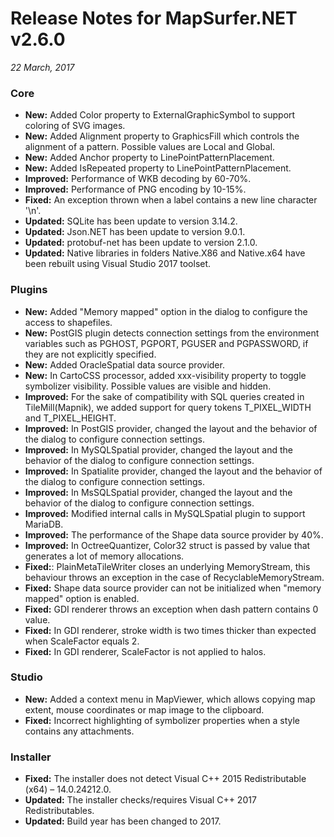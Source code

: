 # Release Notes for MapSurfer.NET v2.6.0

*22 March, 2017* 
 
### Core
- **New:** Added Color property to ExternalGraphicSymbol to support coloring of SVG images.
- **New:** Added Alignment property to GraphicsFill which controls the alignment of a pattern. Possible values are Local and Global.
- **New:** Added Anchor property to LinePointPatternPlacement.
- **New:** Added IsRepeated property to LinePointPatternPlacement.
- **Improved:** Performance of WKB decoding by 60-70%.
- **Improved:** Performance of PNG encoding by 10-15%.
- **Fixed:** An exception thrown when a label contains a new line character '\n'.
- **Updated:** SQLite has been update to version 3.14.2.
- **Updated:** Json.NET has been update to version 9.0.1.
- **Updated:** protobuf-net has been update to version 2.1.0.
- **Updated:** Native libraries in folders Native.X86 and Native.x64 have been rebuilt using Visual Studio 2017 toolset. 

### Plugins
- **New:** Added "Memory mapped" option in the dialog to configure the access to shapefiles.
- **New:** PostGIS plugin detects connection settings from the environment variables such as PGHOST, PGPORT, PGUSER and PGPASSWORD, if they are not explicitly specified.
- **New:** Added OracleSpatial data source provider.
- **New:** In CartoCSS processor, added xxx-visibility property to toggle symbolizer visibility. Possible values are visible and hidden.
- **Improved:** For the sake of compatibility with SQL queries created in TileMill(Mapnik), we added support for query tokens T_PIXEL_WIDTH and T_PIXEL_HEIGHT.
- **Improved:** In PostGIS provider, changed the layout and the behavior of the dialog to configure connection settings.
- **Improved:** In MySQLSpatial provider, changed the layout and the behavior of the dialog to configure connection settings.
- **Improved:** In Spatialite provider, changed the layout and the behavior of the dialog to configure connection settings.
- **Improved:** In MsSQLSpatial provider, changed the layout and the behavior of the dialog to configure connection settings.
- **Improved:** Modified internal calls in MySQLSpatial plugin to support MariaDB.  
- **Improved:** The performance of the Shape data source provider by 40%.
- **Improved:** In OctreeQuantizer, Color32 struct is passed by value that generates a lot of memory allocations.
- **Fixed:**: PlainMetaTileWriter closes an underlying MemoryStream, this behaviour throws an exception in the case of RecyclableMemoryStream.
- **Fixed:** Shape data source provider can not be initialized when "memory mapped" option is enabled.
- **Fixed:** GDI renderer throws an exception when dash pattern contains 0 value.
- **Fixed:** In GDI renderer, stroke width is two times thicker than expected when ScaleFactor equals 2.
- **Fixed:** In GDI renderer, ScaleFactor is not applied to halos.

 
### Studio
- **New:** Added a context menu in MapViewer, which allows copying map extent, mouse coordinates or map image to the clipboard.
- **Fixed:** Incorrect highlighting of symbolizer properties when a style contains any attachments.


### Installer
- **Fixed:** The installer does not detect Visual C++ 2015 Redistributable (x64) – 14.0.24212.0.
- **Updated:** The installer checks/requires Visual C++ 2017 Redistributables. 
- **Updated:** Build year has been changed to 2017.
